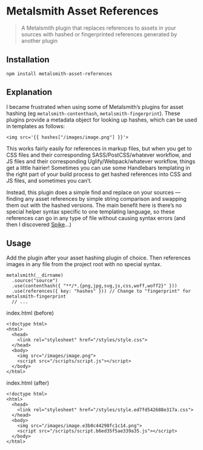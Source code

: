 # Metalsmith Asset References

> A Metalsmith plugin that replaces references to assets in your sources with hashed or fingerprinted references generated by another plugin

## Installation

    npm install metalsmith-asset-references

## Explanation

I became frustrated when using some of Metalsmith’s plugins for asset hashing (eg `metalsmith-contenthash`, `metalsmith-fingerprint`). These plugins provide a metadata object for looking up hashes, which can be used in templates as follows:

    <img src='{{ hashes["/images/image.png"] }}'>

This works fairly easily for references in markup files, but when you get to CSS files and their corresponding SASS/PostCSS/whatever workflow, and JS files and their corresponding Uglify/Webpack/whatever workflow, things get a little hairier! Sometimes you can use some Handlebars templating in the right part of your build process to get hashed references into CSS and JS files, and sometimes you can’t.

Instead, this plugin does a simple find and replace on your sources — finding any asset references by simple string comparison and swapping them out with the hashed versions. The main benefit here is there’s no special helper syntax specific to one templating language, so these references can go in any type of file without causing syntax errors (and then I discovered [Spike](https://www.spike.cf)...)

## Usage

Add the plugin after your asset hashing plugin of choice. Then references images in any file from the project root with no special syntax.

    metalsmith(__dirname)
      .source("source")
      .use(contenthash({ "**/*.{png,jpg,svg,js,css,woff,woff2}" }))
      .use(references({ key: "hashes" })) // Change to "fingerprint" for metalsmith-fingerprint
      // ...


index.html (before)

    <!doctype html>
    <html>
      <head>
        <link rel="stylesheet" href="/styles/style.css">
      </head>
      <body>
        <img src="/images/image.png">
        <script src="/scripts/script.js"></script>
      </body>
    </html>

index.html (after)

    <!doctype html>
    <html>
      <head>
        <link rel="stylesheet" href="/styles/style.ed7fd542688e317a.css">
      </head>
      <body>
        <img src="/images/image.e3b0c44298fc1c14.png">
        <script src="/scripts/script.b6ed35f5ae339a35.js"></script>
      </body>
    </html>
